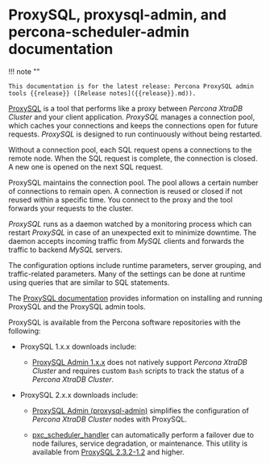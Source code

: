 # ProxySQL, proxysql-admin, and percona-scheduler-admin documentation

!!! note ""

    This documentation is for the latest release: Percona ProxySQL admin tools {{release}} ([Release notes]({{release}}.md)).

[ProxySQL](https://www.proxysql.com/) is a tool that performs like a proxy between *Percona XtraDB Cluster* and your client application. *ProxySQL* manages a connection pool, which caches your connections and keeps the connections open for future requests. *ProxySQL* is designed to run continuously without being restarted.

Without a connection pool, each SQL request opens a connections to the remote node. When the SQL request is complete, the connection is closed. A new one is opened on the next SQL request.

ProxySQL maintains the connection pool. The pool allows a certain number of connections to remain open. A connection is reused or closed if not reused within a specific time. You connect to the proxy and the tool forwards your requests to the cluster.

*ProxySQL* runs as a daemon watched by a monitoring process which can restart *ProxySQL* in case of an unexpected exit to minimize downtime. The daemon accepts incoming traffic from *MySQL* clients and forwards the traffic to backend *MySQL* servers.

The configuration options include runtime parameters, server grouping, and traffic-related parameters. Many of the settings can be done at runtime using queries that are similar to SQL statements.

The [ProxySQL documentation](https://proxysql.com/documentation/) provides information on installing and running ProxySQL and the ProxySQL admin tools.


ProxySQL is available from the Percona software repositories with the following:

* ProxySQL 1.x.x downloads include:

    * [ProxySQL Admin 1.x.x](proxysql-v1.md) does not natively support *Percona XtraDB Cluster* and requires custom `Bash` scripts to track the status of a *Percona XtraDB Cluster*.
  
* ProxySQL 2.x.x downloads include:

    * [ProxySQL Admin (proxysql-admin)](proxysql-admin-tool-v2-config.md) simplifies the configuration of *Percona XtraDB Cluster* nodes with ProxySQL.

    * [pxc_scheduler_handler](build-psh.md) can automatically perform a failover due to node failures, service degradation, or maintenance. This utility is available from [ProxySQL 2.3.2-1.2](./release-notes-2.3.2-1.md) and higher.


